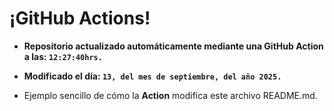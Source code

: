 # ¡GitHub Actions!
* **Repositorio actualizado automáticamente mediante una GitHub Action a las: `12:27:40hrs.`**
* **Modificado el día: `13, del mes de septiembre, del año 2025.`**

* Ejemplo sencillo de cómo la **Action** modifica este archivo README.md.
